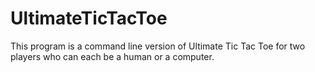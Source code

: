 # UltimateTicTacToe
This program is a command line version of Ultimate Tic Tac Toe for two players who can each be a human or a computer.
